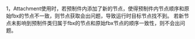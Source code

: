 1，Attachment使用时，若预制件内添加了新的节点，使得预制件内节点顺序和原始fbx的节点不一致，则节点获取会出问题，导致运行时目标节点找不到。
若新节点未影响到预制件类归属于fbx的节点和原始fbx节点的顺序一致性，则不会出问题。